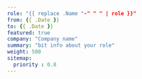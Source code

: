 ```yaml
---
role: "{{ replace .Name "-" " " | role }}"
from: {{ .Date }}
to: {{ .Date }}
featured: true
company: "Company name"
summary: "bit info about your role"
weight: 500
sitemap:
  priority : 0.8
---
```

